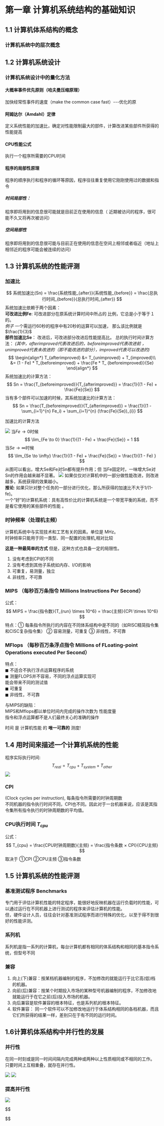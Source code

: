 # 第一章 计算机系统结构的基础知识
## 1.1 计算机体系结构的概念
### 计算机系统中的层次概念
## 1.2 计算机系统设计
### 计算机系统设计中的量化方法
#### 大概率事件优先原则（哈夫曼压缩原理）
加快经常性事件的速度（make the common case fast）---优化的原
#### 阿姆达尔（Amdahl）定律
定义系统性能的加速比，确定对性能限制最大的部件，计算改进某些部件所获得的性能提高
#### CPU性能公式
执行一个程序所需要的CPU时间
#### 程序的局部性原理
程序的顺序执行和程序的循环等原因，程序往往重复使用它刚刚使用过的数据和指令
##### 时间局部性：
程序即将用到的信息很可能就是目前正在使用的信息（
近期被访问的程序，很可能不久又将再次被访问） 
##### 空间局部性
程序即将用到的信息很可能与目前正在使用的信息在空间上相邻或者临近（地址上相邻近的程序可能会被连续的访问）
## 1.3 计算机系统的性能评测
### 加速比
$$
    系统加速比(Sn) = \frac{系统性能_{after}}{系统性能_{before}} = \frac{总执行时间_{before}}{总执行时间_{after}}
$$
系统加速比依赖于两个因素：\
**可改进比例Fe**:  可改进部分在原系统计算时间中所占的
比例，它总是小于等于１的。\
*例子* 一个需运行60秒的程序中有20秒的运算可以加速，
那么该比例就是$\frac{1}{3}$ \
**部件加速比Se**： 改进后，可改进部分改进后性能提高比。
总的执行时间计算方法：
*(其中，afterimproved代表改进后的，beforeimproved代表改进前 ， unimproved代表未改进的（即不能改进的部分），improved代表可以改进的)*
$$
\begin{align*}
            T_{afterimproved} &= T_{unimproved} + T_{improved}\\
    &= (1 - Fe) * T_{beforeimproved} + \frac{Fe * T_ {beforeimproved}}{Se}  
\end{align*}
$$
系统加速比的计算方法：
$$ 
    Sn = \frac{T_{beforeimproved}}{T_{afterimproved}}
    = \frac{1}{(1 - Fe) + \frac{Fe}{Se}}
$$
当有多个部件可以加速的时候，其系统加速比的计算方法：
$$ 
    Sn = \frac{T_{beforeimproved}}{T_{afterimproved}}
    = \frac{1}{(1 - \sum_{i=1}^{n} Fe_i) + \sum_{i=1}^{n} (\frac{Fe}{Se})_{i}}
$$

加速比的计算方法

![](../image/1.1.png)
当$Fe \to 0$时候
$$
    \lim_{Fe \to 0}  \frac{1}{(1 - Fe) + \frac{Fe}{Se}}  = 1
$$
当$Se \to \infty$时候
$$
    \lim_{Se \to \infty}  \frac{1}{(1 - Fe) + \frac{Fe}{Se}}  = \frac{1}{(1 - Fe) }
$$
从图可以看出，增大Se和Fe对Sn都有提升作用；但
当Fe固定时，一味增大Se对Sn的作用会越来越不显著。
![](../image/1.2.png)
如果仅仅对计算机中的一部分做性能改进，则改进越多，系统获得的效果越小。 \
**推论**:  如果只针对整个任务的一部分进行优化，那么所获得的加速比不大于1/(1-fe)。 \
一个“好”的计算机系统：具有高性价比的计算机系统是一个带宽平衡的系统，而不是看它使用的某些部件的性能 。

### 时钟频率（处理机主频）
计算机系统中与实现技术和工艺有关的因素。单位是
MHz。\
时钟频率只能用于同一类型、同一配置的处理机,相对比较

**这是一种最简单的方式**
但是，这种方式也具备一定的局限性。

1. 没有考虑到CPI的不同
2. 没有考虑到其他子系统如内存、I/O的影响
3. 可重复，易测量，独立
4. 非线性，不可靠

### MIPS （每秒百万条指令 Millions Instructions Per Second）
公式：
$$
    MIPS = \frac{指令数}{T_{run} \times	 10^6} = \frac{主频}{CPI \times 10^6}
$$
特点：① 每条指令所执行的内容在不同体系结构中是不同的（如RISC精简指令集和CISC复杂指令集）
② 容易测量，可重复
③ 非线性，不可靠
### MFlops （每秒百万条浮点指令 Millions of FLoating-point Operations executed Per Second）
特点：\
◼ 不适合不执行浮点运算程序的系统 \
◼ 测量FLOPS并不容易，不同的浮点运算实现可\
能会带来不同的测试值\
◼ 可重复\
◼ 非线性，不可靠

与MIPS的缺陷：\
MIPS和Mflops都以单位时间内完成的操作次数为
性能度量 \
指令和浮点运算都不是人们最终关心的准确的操作

时间 是 计算机性能 的 **唯一可靠的** 测度!

## 1.4 用时间来描述一个计算机系统的性能
程序实际执行时间:
$$
    T_{real} = T_{cpu} + T_{system} + T_{other}
$$
![](../image/1.3.png)
### CPI
(Clock cycles per instruction), 每条指令所需要的时钟周期数 \
不同机器的指令执行时间不同，CPI也不同。因此对于一台机器来说，应该是其指令集所有指令执行的时钟周期数的平均值。

### CPU执行时间 $T_{cpu}$
公式：
$$
    T_{cpu} = \frac{CPU时钟周期数}{主频} = \frac{指令条数 × CPI}{CPU主频}
$$
取决于 ①CPI ②CPU主频 ③指令条数
## 1.5 计算机系统的性能评测
### 基准测试程序 Benchmarks
专门用于评估计算机性能的特定程序，能很好地反映机器在运行负载时的性能，可以通过运行在不同机器上进行测试的程序来评估计算机的性能。\
但，硬件设计人员，往往会针对基准测试程序而进行特殊的优化，以至于得不到很好的性能评测。
### 系列机
系列机是指一系列的计算机，每台计算机都有相同的体系结构和相同的基本指令系统，但型号不同
### 兼容
1. 向上(下)兼容：按某档机器编制的程序，不加修改的就能运行于比它高(低)档的机器。 
2. 向前(后)兼容：按某个时期投入市场的某种型号机器编制的程序，不加修改地就能运行于在它之前(后)投入市场的机器。
3. 向后兼容是软件兼容的根本特征，也是系列机的根本特征。
4. 软件兼容： 同一个软件可以不加修改地运行于体系结构相同的各档机器，而且它们所获得的结果一样，差别只在于有不同的运行时间。

## 1.6计算机体系结构中并行性的发展
### 并行性
在同一时刻或是同一时间间隔内完成两种或两种以上性质相同或不相同的工作。
只要时间上互相重叠，就存在并行性。

![](../image/1.4.png)
![](../image/1.5.png)
### 提高并行性
![](../image/1.6.png)


$$
    

$$